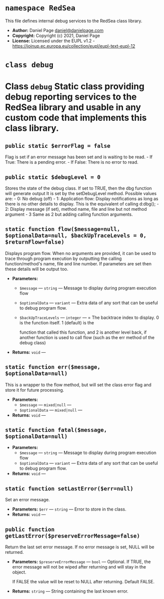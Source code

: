 # `namespace RedSea`

This file defines internal debug services to the RedSea class library.

 * **Author:** Daniel Page <daniel@danielpage.com>
 * **Copyright:** Copyright (c) 2021, Daniel Page
 * **License:** Licensed under the EUPL v1.2 - https://joinup.ec.europa.eu/collection/eupl/eupl-text-eupl-12

# `class debug`

# Class ``debug`` Static class providing debug reporting services to the RedSea library and usable in any custom code that implements this class library.

## `public static $errorFlag = false`

Flag is set if an error message has been set and is waiting to be read. - If True: There is a pending error. - If False: There is no error to read.

## `public static $debugLevel = 0`

Stores the state of the debug class. If set to TRUE, then the dbg function will generate output It is set by the setDebugLevel method. Possible values are: - 0: No debug (off) - 1: Application flow: Display notifications as long as there is no other details to display. This is the equivalent of calling d:dbg(); - 2: Display message (if set), method name, file and line but not method argument - 3 Same as 2 but adding calling function arguments.

## `static function flow($message=null, $optionalData=null, $backUpTraceLevels = 0, $returnFlow=false)`

Displays program flow. When no arguments are provided, it can be used to trace through program execution by outputting the calling function/method's name, file and line number. If parameters are set then these details will be output too.

 * **Parameters:**
   * `$message` — `string` — Message to display during program execution flow
   * `$optionalData` — `variant` — Extra data of any sort that can be useful to debug program flow.
   * `$backUpTraceLevels` — `integer` — = The backtrace index to display. 0 is the function itself. 1 (default) is the

     function that called this function, and 2 is another level back, if another function is used to call flow (such as the err method of the debug class)
 * **Returns:** `void` — 

## `static function err($message, $optionalData=null)`

This is a wrapper to the flow method, but will set the class error flag and store it for future processing.

 * **Parameters:**
   * `$message` — `mixed|null` — 
   * `$optionalData` — `mixed|null` — 
 * **Returns:** `void` — 

## `static function fatal($message, $optionalData=null)`

 * **Parameters:**
   * `$message` — `string` — Message to display during program execution flow
   * `$optionalData` — `variant` — Extra data of any sort that can be useful to debug program flow.
 * **Returns:** `void` — 

## `static function setLastError($err=null)`

Set an error message.

 * **Parameters:** `$err` — `string` — Error to store in the class.
 * **Returns:** `void` — 

## `public function getLastError($preserveErrorMessage=false)`

Return the last set error message. If no error message is set, NULL will be returned.

 * **Parameters:** `$preserveErrorMessage` — `bool` — Optional. If TRUE, the error message will not be wiped after returning and will stay in the object.

     If FALSE the value will be reset to NULL after returning. Default FALSE.
 * **Returns:** `string` — String containing the last known error.